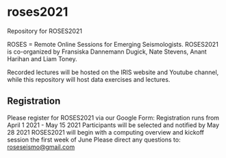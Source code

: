 # roses2021
Repository for ROSES2021

ROSES = Remote Online Sessions for Emerging Seismologists. ROSES2021 is co-organized by Fransiska Dannemann Dugick, Nate Stevens, Anant Harihan and Liam Toney. 

Recorded lectures will be hosted on the IRIS website and Youtube channel, while this repository will host data exercises and lectures.


## Registration
Please register for ROSES2021 via our Google Form:
Registration runs from April 1 2021 - May 15 2021
Participants will be selected and notified by May 28 2021
ROSES2021 will begin with a computing overview and kickoff session the first week of June
Please direct any questions to: roseseismo@gmail.com
